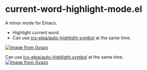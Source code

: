 # current-word-highlight-mode.el

A minor mode for Emacs.
* Highlight current word.
* Can use <a href="https://github.com/jcs-elpa/auto-highlight-symbol">jcs-elpa/auto-highlight-symbol</a> at the same time.

[![Image from Gyazo](https://i.gyazo.com/94a2ffe20b31efcf92439820dded6fe1.gif)](https://gyazo.com/94a2ffe20b31efcf92439820dded6fe1)

Can use <a href="https://github.com/jcs-elpa/auto-highlight-symbol">jcs-elpa/auto-highlight-symbol</a> at the same time.
[![Image from Gyazo](https://i.gyazo.com/ed454f924a9a0f33354016642c8b4b33.gif)](https://gyazo.com/ed454f924a9a0f33354016642c8b4b33)
